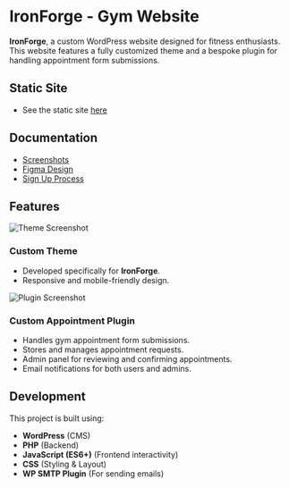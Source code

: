 # IronForge - Gym Website

**IronForge**, a custom WordPress website designed for fitness enthusiasts. This website features a fully customized theme and a bespoke plugin for handling appointment form submissions.

## Static Site
- See the static site [here](https://moolmancell.github.io/ironforge/)

## Documentation
- [Screenshots]()
- [Figma Design]()
- [Sign Up Process]()

## Features

![Theme Screenshot](https://i.imgur.com/Q7y1QOo.png)
### Custom Theme
- Developed specifically for **IronForge**.
- Responsive and mobile-friendly design.

![Plugin Screenshot](https://i.imgur.com/VYEqn7p.png)
### Custom Appointment Plugin
- Handles gym appointment form submissions.
- Stores and manages appointment requests.
- Admin panel for reviewing and confirming appointments.
- Email notifications for both users and admins.

## Development
This project is built using:
- **WordPress** (CMS)
- **PHP** (Backend)
- **JavaScript (ES6+)** (Frontend interactivity)
- **CSS** (Styling & Layout)
- **WP SMTP Plugin** (For sending emails)

